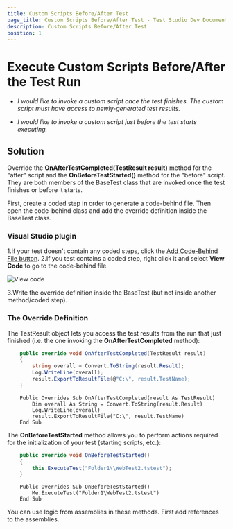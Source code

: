 ```yaml
---
title: Custom Scripts Before/After Test
page_title: Custom Scripts Before/After Test - Test Studio Dev Documentation
description: Custom Scripts Before/After Test
position: 1
---
```

# Execute Custom Scripts Before/After the Test Run

* *I would like to invoke a custom script once the test finishes. The custom script must have access to newly-generated test results.*

* *I would like to invoke a custom script just before the test starts executing.*

## Solution

Override the **OnAfterTestCompleted(TestResult result)** method for the "after" script and the **OnBeforeTestStarted()** method for the "before" script. They are both members of the BaseTest class that are invoked once the test finishes or before it starts.

First, create a coded step in order to generate a code-behind file. Then open the code-behind class and add the override definition inside the BaseTest class.

### Visual Studio plugin

1.If your test doesn't contain any coded steps, click the <a href="/code-in-test/features-in-code#Code-Behind-File" target="_blank">Add Code-Behind File button</a>.
2.If you test contains a coded step, right click it and select **View Code** to go to the code-behind file.

![View code][3]

3.Write the override definition inside the BaseTest (but not inside another method/coded step).

### The Override Definition

The TestResult object lets you access the test results from the run that just finished (i.e. the one invoking the **OnAfterTestCompleted** method):

````C#
    public override void OnAfterTestCompleted(TestResult result)
    {
        string overall = Convert.ToString(result.Result);
        Log.WriteLine(overall);
        result.ExportToResultFile(@"C:\", result.TestName);
    }
````
````VB
    Public Overrides Sub OnAfterTestCompleted(result As TestResult)
        Dim overall As String = Convert.ToString(result.Result)
        Log.WriteLine(overall)
        result.ExportToResultFile("C:\", result.TestName)
    End Sub
````

The **OnBeforeTestStarted** method allows you to perform actions required for the initialization of your test (starting scripts, etc.):

````C#
    public override void OnBeforeTestStarted()
    {
        this.ExecuteTest("Folder1\\WebTest2.tstest");
    }
````
````VB
    Public Overrides Sub OnBeforeTestStarted()
        Me.ExecuteTest("Folder1\WebTest2.tstest")
    End Sub
````

You can use logic from assemblies in these methods. First add references to the assemblies.

[3]: images/custom-scripts-before-after/fig3.png
